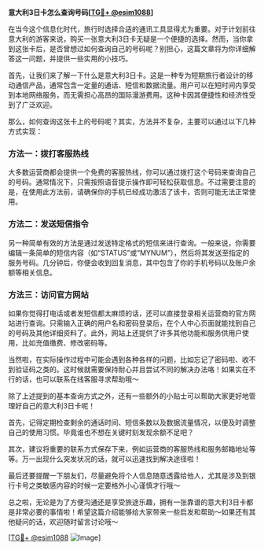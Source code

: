 **意大利3日卡怎么查询号码[[TG💪+ @esim1088](https://t.me/s/esim1088)]**

在当今这个信息化时代，旅行时选择合适的通讯工具显得尤为重要。对于计划前往意大利的游客来说，购买一张意大利3日卡无疑是一个便捷的选择。然而，当你拿到这张卡后，是否曾想过如何查询自己的号码呢？别担心，这篇文章将为你详细解答这一问题，并提供一些实用的小技巧。

首先，让我们来了解一下什么是意大利3日卡。这是一种专为短期旅行者设计的移动通信产品，通常包含一定量的通话、短信和数据流量。用户可以在短时间内享受到本地网络服务，而无需担心高昂的国际漫游费用。这种卡因其便捷性和经济性受到了广泛欢迎。

那么，如何查询这张卡上的号码呢？其实，方法并不复杂，主要可以通过以下几种方式实现：

### 方法一：拨打客服热线

大多数运营商都会提供一个免费的客服热线，你可以通过拨打这个号码来查询自己的号码。通常情况下，只需按照语音提示操作即可轻松获取信息。不过需要注意的是，在使用此方法前，请确保你的手机已经成功激活了该卡，否则可能无法正常使用。

### 方法二：发送短信指令

另一种简单有效的方法是通过发送特定格式的短信来进行查询。一般来说，你需要编辑一条简单的短信内容（如“STATUS”或“MYNUM”），然后将其发送至指定的服务号码。几分钟后，你便会收到回复消息，其中包含了你的手机号码以及账户余额等相关信息。

### 方法三：访问官方网站

如果你觉得打电话或者发短信都太麻烦的话，还可以直接登录相关运营商的官方网站进行查询。只需输入正确的用户名和密码登录后，在个人中心页面就能找到自己的号码及其他详细资料了。此外，网站上还提供了许多其他功能和服务供用户使用，比如充值缴费、修改密码等。

当然啦，在实际操作过程中可能会遇到各种各样的问题，比如忘记了密码啦、收不到验证码之类的。这时候就需要保持耐心并且尝试不同的解决办法咯！如果实在不行的话，也可以联系在线客服寻求帮助哦～

除了上述提到的基本查询方式之外，还有一些额外的小贴士可以帮助大家更好地管理好自己的意大利3日卡呢！

首先，记得定期检查剩余的通话时间、短信条数以及数据流量情况，以便及时调整自己的使用习惯。毕竟谁也不想在关键时刻发现余额不足吧？

其次，建议将重要的联系方式保存下来，例如运营商的客服热线和服务邮箱地址等等。万一出现什么突发状况的话，就可以迅速找到解决途径啦！

最后还要提醒一下朋友们，尽量避免将个人信息随意透露给他人，尤其是涉及到银行卡号之类敏感内容的时候一定要格外小心谨慎才行哦～

总之啦，无论是为了方便沟通还是享受旅途乐趣，拥有一张靠谱的意大利3日卡都是非常必要的事情啦！希望这篇介绍能够给大家带来一些启发和帮助～如果还有其他疑问的话，欢迎随时留言讨论哦～

[[TG💪+ @esim1088](https://t.me/s/esim1088) ![Image](https://i.postimg.cc/4NQfJmqS/Snipaste-2025-05-13-00-14-12.png)]
